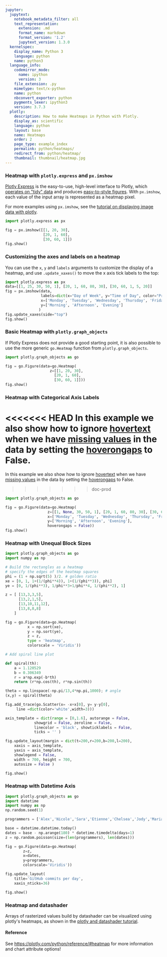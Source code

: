 ```yaml
---
jupyter:
  jupytext:
    notebook_metadata_filter: all
    text_representation:
      extension: .md
      format_name: markdown
      format_version: '1.2'
      jupytext_version: 1.3.0
  kernelspec:
    display_name: Python 3
    language: python
    name: python3
  language_info:
    codemirror_mode:
      name: ipython
      version: 3
    file_extension: .py
    mimetype: text/x-python
    name: python
    nbconvert_exporter: python
    pygments_lexer: ipython3
    version: 3.7.3
  plotly:
    description: How to make Heatmaps in Python with Plotly.
    display_as: scientific
    language: python
    layout: base
    name: Heatmaps
    order: 2
    page_type: example_index
    permalink: python/heatmaps/
    redirect_from: python/heatmap/
    thumbnail: thumbnail/heatmap.jpg
---
```


### Heatmap with `plotly.express` and `px.imshow`

[Plotly Express](/python/plotly-express/) is the easy-to-use, high-level interface to Plotly, which [operates on "tidy" data](/python/px-arguments/) and produces [easy-to-style figures](/python/styling-plotly-express/). With `px.imshow`, each value of the input array is represented as a heatmap pixel.

For more examples using `px.imshow`, see the [tutorial on displaying image data with plotly](/python/imshow).

```python
import plotly.express as px

fig = px.imshow([[1, 20, 30],
                 [20, 1, 60],
                 [30, 60, 1]])
fig.show()
```

### Customizing the axes and labels on a heatmap

You can use the `x`, `y` and `labels` arguments to customize the display of a heatmap, and use `.update_xaxes()` to move the x axis tick labels to the top:

```python
import plotly.express as px
data=[[1, 25, 30, 50, 1], [20, 1, 60, 80, 30], [30, 60, 1, 5, 20]]
fig = px.imshow(data,
                labels=dict(x="Day of Week", y="Time of Day", color="Productivity"),
                x=['Monday', 'Tuesday', 'Wednesday', 'Thursday', 'Friday'],
                y=['Morning', 'Afternoon', 'Evening']
               )
fig.update_xaxes(side="top")
fig.show()
```

### Basic Heatmap with `plotly.graph_objects`

If Plotly Express does not provide a good starting point, it is also possible to use the more generic `go.Heatmap` function from `plotly.graph_objects`.

```python
import plotly.graph_objects as go

fig = go.Figure(data=go.Heatmap(
                    z=[[1, 20, 30],
                      [20, 1, 60],
                      [30, 60, 1]]))
fig.show()
```

### Heatmap with Categorical Axis Labels

<<<<<<< HEAD
In this example we also show how to ignore [hovertext](https://plot.ly/python/hover-text-and-formatting/) when we have [missing values](https://plot.ly/python/missing_values) in the data by setting the [hoverongaps](https://plot.ly/python/reference/#heatmap-hoverongaps) to False.
=======
In this example we also show how to ignore [hovertext](https://plotly.com/python/hover-text-and-formatting/) when we have [missing values](https://plotly.com/python/missing_values) in the data by setting the [hoverongaps](https://plotly.com/python/reference/#heatmap-hoverongaps) to False. 
>>>>>>> doc-prod

```python
import plotly.graph_objects as go

fig = go.Figure(data=go.Heatmap(
                   z=[[1, None, 30, 50, 1], [20, 1, 60, 80, 30], [30, 60, 1, -10, 20]],
                   x=['Monday', 'Tuesday', 'Wednesday', 'Thursday', 'Friday'],
                   y=['Morning', 'Afternoon', 'Evening'],
                   hoverongaps = False))
fig.show()
```

### Heatmap with Unequal Block Sizes


```python
import plotly.graph_objects as go
import numpy as np

# Build the rectangles as a heatmap
# specify the edges of the heatmap squares
phi = (1 + np.sqrt(5) )/2. # golden ratio
xe = [0, 1, 1+(1/(phi**4)), 1+(1/(phi**3)), phi]
ye = [0, 1/(phi**3), 1/phi**3+1/phi**4, 1/(phi**2), 1]

z = [ [13,3,3,5],
      [13,2,1,5],
      [13,10,11,12],
      [13,8,8,8]
    ]

fig = go.Figure(data=go.Heatmap(
          x = np.sort(xe),
          y = np.sort(ye),
          z = z,
          type = 'heatmap',
          colorscale = 'Viridis'))

# Add spiral line plot

def spiral(th):
    a = 1.120529
    b = 0.306349
    r = a*np.exp(-b*th)
    return (r*np.cos(th), r*np.sin(th))

theta = np.linspace(-np.pi/13,4*np.pi,1000); # angle
(x,y) = spiral(theta)

fig.add_trace(go.Scatter(x= -x+x[0], y= y-y[0],
     line =dict(color='white',width=3)))

axis_template = dict(range = [0,1.6], autorange = False,
             showgrid = False, zeroline = False,
             linecolor = 'black', showticklabels = False,
             ticks = '' )

fig.update_layout(margin = dict(t=200,r=200,b=200,l=200),
    xaxis = axis_template,
    yaxis = axis_template,
    showlegend = False,
    width = 700, height = 700,
    autosize = False )

fig.show()
```

### Heatmap with Datetime Axis

```python
import plotly.graph_objects as go
import datetime
import numpy as np
np.random.seed(1)

programmers = ['Alex','Nicole','Sara','Etienne','Chelsea','Jody','Marianne']

base = datetime.datetime.today()
dates = base - np.arange(180) * datetime.timedelta(days=1)
z = np.random.poisson(size=(len(programmers), len(dates)))

fig = go.Figure(data=go.Heatmap(
        z=z,
        x=dates,
        y=programmers,
        colorscale='Viridis'))

fig.update_layout(
    title='GitHub commits per day',
    xaxis_nticks=36)

fig.show()
```

### Heatmap and datashader

Arrays of rasterized values build by datashader can be visualized using
plotly's heatmaps, as shown in the [plotly and datashader tutorial](/python/datashader/).

#### Reference
See https://plotly.com/python/reference/#heatmap for more information and chart attribute options!
